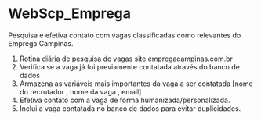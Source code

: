 # WebScp_Emprega
 Pesquisa e efetiva contato com vagas classificadas como relevantes do Emprega Campinas. 

1. Rotina diária de pesquisa de vagas site empregacampinas.com.br
2. Verifica se a vaga já foi previamente contatada através do banco de dados
3. Armazena as variáveis mais importantes da vaga a ser contatada [nome do recrutador , nome da vaga , email]
4. Efetiva contato com a vaga de forma humanizada/personalizada.
5. Inclui a vaga contatada no banco de dados para evitar duplicidades.
